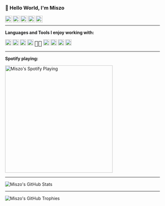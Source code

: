 ### 🖖 Hello World, I'm Miszo

<a target="_blank" href="https://linkedin.com/in/miszoradomski/">
  <img align="left" alt="LinkedIN" width="22px" src="https://github.com/miszo/miszo/raw/main/icons/linkedin.svg" />
</a>
<a target="_blank" href="https://twitter.com/themiszo">
  <img align="left" alt="Twitter" width="22px" src="https://github.com/miszo/miszo/raw/main/icons/twitter.svg" />
</a>
<a target="_blank" href="https://instagram.com/themiszo/">
  <img align="left" alt="Instagram" width="22px" src="https://github.com/miszo/miszo/raw/main/icons/instagram.svg" />
</a>
<a target="_blank" href="https://facebook.com/themiszo/">
  <img align="left" alt="Facebook" width="22px" src="https://github.com/miszo/miszo/raw/main/icons/facebook.svg" />
</a>
<a target="_blank" href="https://open.spotify.com/user/1168435518">
  <img align="left" alt="Spotify" width="22px" src="https://github.com/miszo/miszo/raw/main/icons/spotify.svg" />
</a>
</br>

----

**Languages and Tools I enjoy working with:**

<code><img height="20" alt="JavaScript" src="https://github.com/miszo/miszo/raw/main/icons/javascript.svg"></code>
<code><img height="20" alt="TypeScript" src="https://github.com/miszo/miszo/raw/main/icons/typescript.svg"></code>
<code><img height="20" alt="React" src="https://github.com/miszo/miszo/raw/main/icons/react.svg"></code>
<code><img height="20" alt="Next.js" src="https://github.com/miszo/miszo/raw/main/icons/next.svg"></code>
<code title="Emotion" style="font-size:20px;">👩‍🎤</code>
<code><img height="20" alt="Node" src="https://github.com/miszo/miszo/raw/main/icons/node-dot-js.svg"></code>
<code><img height="20" alt="Jest" src="https://github.com/miszo/miszo/raw/main/icons/jest.svg"></code>
<code><img height="20" alt="ESLint" src="https://github.com/miszo/miszo/raw/main/icons/eslint.svg"></code>
<code><img height="20" alt="Prettier" src="https://github.com/miszo/miszo/raw/main/icons/prettier.svg"></code>

----

**Spotify playing:**

[<img src="https://spotify-now-playing.miszo.vercel.app/api/spotify" alt="Miszo's Spotify Playing" width="350" />](https://open.spotify.com/user/1168435518)

----

<img alt="Miszo's GitHub Stats" src="https://github-readme-stats.miszo.vercel.app/api?username=miszo&show_icons=true&count_private=true&theme=nightowl" />

----

<img alt="Miszo's GitHub Trophies" src="https://github-profile-trophy.vercel.app/?username=miszo&column=3&margin-w=15&margin-h=15&theme=dracula" />
